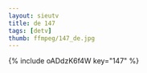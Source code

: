 ```yaml
--- 
layout: sieutv
title: de 147
tags: [detv]
thumb: ffmpeg/147_de.jpg
---
```

{% include oADdzK6f4W key="147" %} 
